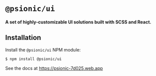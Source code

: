 # `@psionic/ui`

#### <b>A set of highly-customizable UI solutions built with SCSS and React.</b>

## Installation

Install the `@psionic/ui` NPM module:

```
$ npm install @psionic/ui
```

See the docs at https://psionic-7d025.web.app
